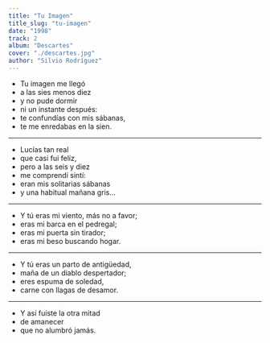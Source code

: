 ```yaml
---
title: "Tu Imagen"
title_slug: "tu-imagen"
date: "1998"
track: 2
album: "Descartes"
cover: "./descartes.jpg"
author: "Silvio Rodríguez"
---
```


- Tu imagen me llegó
- a las sies menos diez
- y no pude dormir
- ni un instante después:
- te confundías con mis sábanas,
- te me enredabas en la sien.

---

- Lucías tan real
- que casi fui felíz,
- pero a las seis y diez
- me comprendí sintí:
- eran mis solitarias sábanas
- y una habitual mañana gris...

---

- Y tú eras mi viento, más no a favor;
- eras mi barca en el pedregal;
- eras mi puerta sin tirador;
- eras mi beso buscando hogar.

---

- Y tú eras un parto de antigüedad,
- maña de un diablo despertador;
- eres espuma de soledad,
- carne con llagas de desamor.

---

- Y así fuiste la otra mitad
- de amanecer
- que no alumbró jamás.
